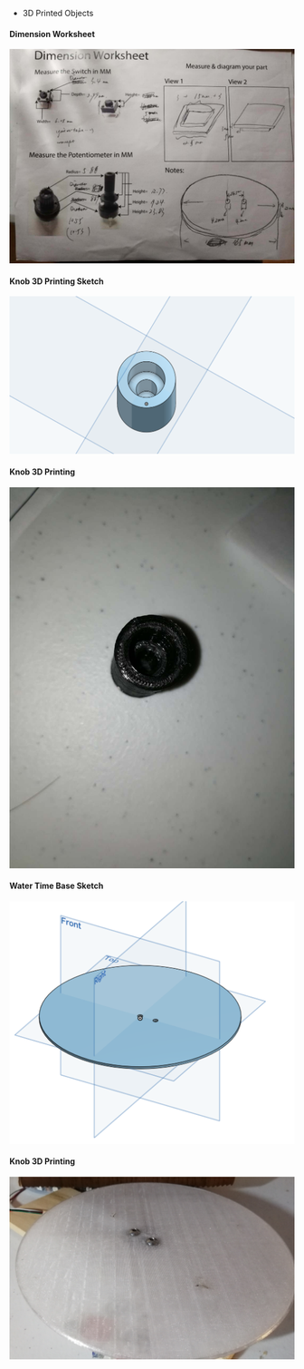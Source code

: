 * 3D Printed Objects
#### Dimension Worksheet
<img src="../pics/hw7-1.jpg" width="550px"/><br/>
#### Knob 3D Printing Sketch
<img src="../pics/hw7-2.png" width="550px"/><br/>
#### Knob 3D Printing
<img src="../pics/hw7-4.jpg" width="550px"/><br/>
#### Water Time Base Sketch
<img src="../pics/hw7-3.png" width="550px"/><br/>
#### Knob 3D Printing
<img src="../pics/hw7-5.jpg" width="550px"/><br/>
